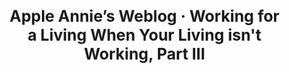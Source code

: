 ---
layout: bookmark
title: >-
  Apple Annie’s Weblog · Working for a Living When Your Living isn't Working,
  Part III
tags:
  - Bookmarks
  - Working
  - Living
  - Web Design
created: '2024-03-19T03:11:45.567Z'
link: >-
  https://weblog.anniegreens.lol/2023/11/working-for-a-living-when-your-living-isnt-working-part-iii
id: 756262831
excerpt: >-
  Part III: Now where do I go? I've been on hiatus for a while and there were
  factors that forced me into it, factors that I continue to see forced on other
  people to make impossible choices in their lives to this day.
image: https://cdn.anniegreens.lol/assets/image/thumb/nasa--jack-o-lantern-nebula.png
---